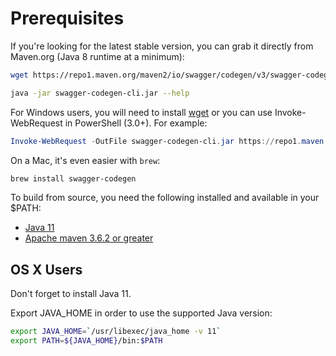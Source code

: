 # Prerequisites

If you're looking for the latest stable version, you can grab it directly from Maven.org (Java 8 runtime at a minimum):

```sh
wget https://repo1.maven.org/maven2/io/swagger/codegen/v3/swagger-codegen-cli/3.0.65/swagger-codegen-cli-3.0.65.jar -O swagger-codegen-cli.jar

java -jar swagger-codegen-cli.jar --help
```

For Windows users, you will need to install [wget](http://gnuwin32.sourceforge.net/packages/wget.htm) or you can use Invoke-WebRequest in PowerShell (3.0+). For example:

```powershell
Invoke-WebRequest -OutFile swagger-codegen-cli.jar https://repo1.maven.org/maven2/io/swagger/codegen/v3/swagger-codegen-cli/3.0.65/swagger-codegen-cli-3.0.65.jar
```

On a Mac, it's even easier with `brew`:

```sh
brew install swagger-codegen
```

To build from source, you need the following installed and available in your $PATH:

- [Java 11](http://java.oracle.com)
- [Apache maven 3.6.2 or greater](http://maven.apache.org/)

## OS X Users

Don't forget to install Java 11.

Export JAVA_HOME in order to use the supported Java version:

```sh
export JAVA_HOME=`/usr/libexec/java_home -v 11`
export PATH=${JAVA_HOME}/bin:$PATH
```
